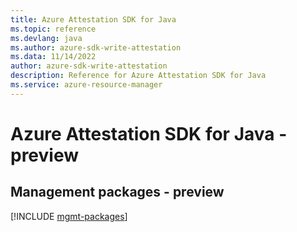 ```yaml
---
title: Azure Attestation SDK for Java
ms.topic: reference
ms.devlang: java
ms.author: azure-sdk-write-attestation
ms.data: 11/14/2022
author: azure-sdk-write-attestation
description: Reference for Azure Attestation SDK for Java
ms.service: azure-resource-manager
---
```

# Azure Attestation SDK for Java - preview

## Management packages - preview
[!INCLUDE [mgmt-packages](attestation-mgmt-index.md)]